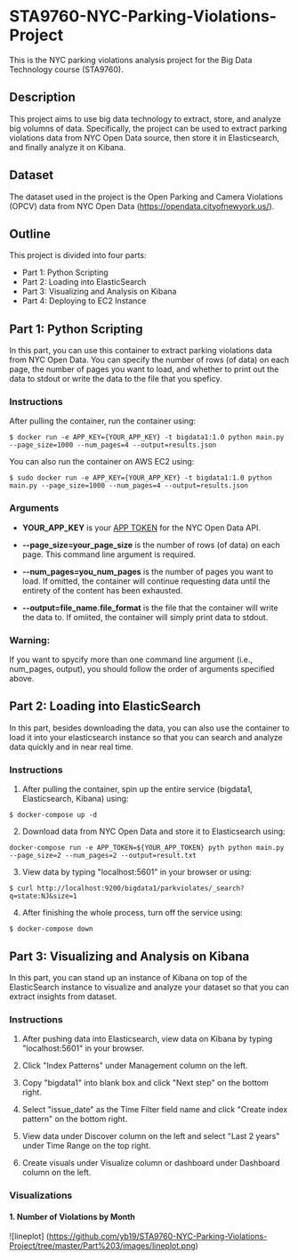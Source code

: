 # STA9760-NYC-Parking-Violations-Project
This is the NYC parking violations analysis project for the Big Data Technology course (STA9760).

## Description
This project aims to use big data technology to extract, store, and analyze big volumns of data. Specifically, the project can be used to extract parking violations data from NYC Open Data source, then store it in Elasticsearch, and finally analyze it on Kibana.

## Dataset
The dataset used in the project is the Open Parking and Camera Violations (OPCV) data from NYC Open Data (https://opendata.cityofnewyork.us/). 

## Outline
This project is divided into four parts:
- Part 1: Python Scripting
- Part 2: Loading into ElasticSearch
- Part 3: Visualizing and Analysis on Kibana
- Part 4: Deploying to EC2 Instance

## Part 1: Python Scripting
In this part, you can use this container to extract parking violations data from NYC Open Data. You can specify the number of rows (of data) on each page, the number of pages you want to load, and whether to print out the data to stdout or write the data to the file that you speficy. 

### Instructions
After pulling the container, run the container using:

```
$ docker run -e APP_KEY={YOUR_APP_KEY} -t bigdata1:1.0 python main.py --page_size=1000 --num_pages=4 --output=results.json
```

You can also run the container on AWS EC2 using:

```
$ sudo docker run -e APP_KEY={YOUR_APP_KEY} -t bigdata1:1.0 python main.py --page_size=1000 --num_pages=4 --output=results.json
```

### Arguments
- **YOUR_APP_KEY** is your [APP TOKEN](https://data.cityofnewyork.us/login?return_to=%2Fprofile%2Fedit%2Fdeveloper_settings) for the NYC Open Data API.

- **--page_size=your_page_size** is the number of rows (of data) on each page. This command line argument is required.

- **--num_pages=you_num_pages** is the number of pages you want to load. If omitted, the container will continue requesting data until the entirety of the content has been exhausted.

- **--output=file_name.file_format** is the file that the container will write the data to. If omiited, the container will simply print data to stdout.

### Warning:
If you want to spycify more than one command line argument (i.e., num_pages, output), you should follow the order of arguments specified above.

## Part 2: Loading into ElasticSearch
In this part, besides downloading the data, you can also use the container to load it into your elasticsearch instance so that you can search and analyze data quickly and in near real time.

### Instructions
1. After pulling the container, spin up the entire service (bigdata1, Elasticsearch, Kibana) using:

```
$ docker-compose up -d
```

2. Download data from NYC Open Data and store it to Elasticsearch using:

```
docker-compose run -e APP_TOKEN=${YOUR_APP_TOKEN} pyth python main.py --page_size=2 --num_pages=2 --output=result.txt
```

3. View data by typing "localhost:5601" in your browser or using:

```
$ curl http://localhost:9200/bigdata1/parkviolates/_search?q=state:NJ&size=1
```

4. After finishing the whole process, turn off the service using:

```
$ docker-compose down
```

## Part 3: Visualizing and Analysis on Kibana
In this part, you can stand up an instance of Kibana on top of the ElasticSearch instance to visualize and analyze your dataset so that you can extract insights from dataset.

### Instructions
1. After pushing data into Elasticsearch, view data on Kibana by typing "localhost:5601" in your browser.

2. Click "Index Patterns" under Management column on the left.

3. Copy "bigdata1" into blank box and click "Next step" on the bottom right.

4. Select "issue_date" as the Time Filter field name and click "Create index pattern" on the bottom right.

5. View data under Discover column on the left and select "Last 2 years" under Time Range on the top right.

6. Create visuals under Visualize column or dashboard under Dashboard column on the left.

### Visualizations
#### 1. Number of Violations by Month
![lineplot]
(https://github.com/yb19/STA9760-NYC-Parking-Violations-Project/tree/master/Part%203/images/lineplot.png)
